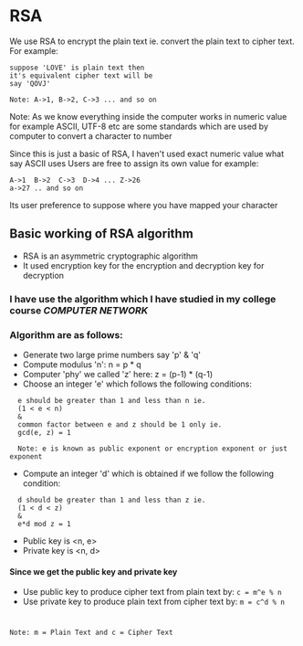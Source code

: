 # RSA
We use RSA to encrypt the plain text ie. convert the plain text to cipher text. For example:
```
suppose 'LOVE' is plain text then
it's equivalent cipher text will be
say 'QOVJ'

Note: A->1, B->2, C->3 ... and so on
```
Note: As we know everything inside the computer works in numeric value for example ASCII, UTF-8 etc are some standards which are used by computer to convert a character to number

Since this is just a basic of RSA, I haven't used exact numeric value what say ASCII uses
Users are free to assign its own value for example:
```
A->1  B->2  C->3  D->4 ... Z->26
a->27 .. and so on
```
Its user preference to suppose where you have mapped your character

## Basic working of RSA algorithm
- RSA is an asymmetric cryptographic algorithm
- It used encryption key for the encryption and decryption key for decryption

### I have use the algorithm which I have studied in my college course *COMPUTER NETWORK*

### Algorithm are as follows:
- Generate two large prime numbers say 'p' & 'q'
- Compute modulus 'n': n = p * q
- Computer 'phy' we called 'z' here: z = (p-1) * (q-1)
- Choose an integer 'e' which follows the following conditions:
```
  e should be greater than 1 and less than n ie.
  (1 < e < n)
  &
  common factor between e and z should be 1 only ie.
  gcd(e, z) = 1

  Note: e is known as public exponent or encryption exponent or just exponent 
```
- Compute an integer 'd' which is obtained if we follow the following condition:
```
  d should be greater than 1 and less than z ie.
  (1 < d < z)
  &
  e*d mod z = 1
```
- Public key is <n, e>
- Private key is <n, d>

#### Since we get the public key and private key
- Use public key to produce cipher text from plain text by:
  `c = m^e % n`
- Use private key to produce plain text from cipher text by:
  `m = c^d % n`

#
`Note: m = Plain Text and c = Cipher Text`

